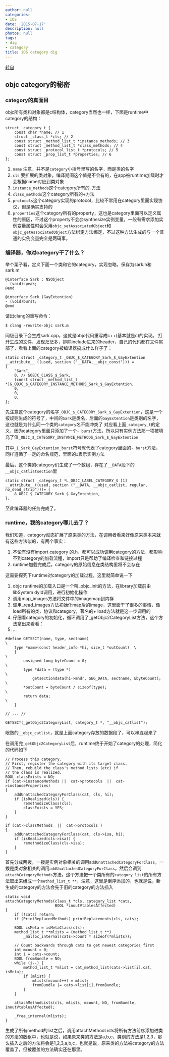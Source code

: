```yaml
---
author: null
categories:
- IOS
date: '2015-07-17'
description: null
photos: null
tags:
- dig
- category
title: iOS category dig
---
```


[转自](http://blog.sunnyxx.com/2014/03/05/objc_category_secret/)

## objc category的秘密

### category的真面目

objc所有类和对象都是c结构体，category当然也一样，下面是runtime中category的结构：

```
struct _category_t {
    const char *name; // 1
    struct _class_t *cls; // 2
    const struct _method_list_t *instance_methods; // 3
    const struct _method_list_t *class_methods; // 4
    const struct _protocol_list_t *protocols; // 5
    const struct _prop_list_t *properties; // 6
};
```

1. `name` 注意，并不是`category`小括号里写的名字，而是类的名字
2. `cls` 要扩展的类对象，编译期间这个值是不会有的，在app被runtime加载时才会根据name对应到类对象
3. `instance_methods`这个category所有的-方法
4. `class_methods`这个category所有的+方法
5. `protocols`这个category实现的protocol，比较不常用在category里面实现协议，但是确实支持的
6. `properties`这个category所有的property，这也是category里面可以定义属性的原因，不过这个property不会@synthesize实例变量，一般有需求添加实例变量属性时会采用`objc_setAssociatedObject`和`objc_getAssociatedObject`方法绑定方法绑定，不过这种方法生成的与一个普通的实例变量完全是两码事。

### 编译器，你对category干了什么？

举个栗子看，定义下面一个类和它的category，实现忽略，保存为sark.h和sark.m

```
@interface Sark : NSObject
- (void)speak;
@end

@interface Sark (GayExtention)
- (void)burst;
@end
```

请出clang的重写命令：

```
$ clang -rewrite-objc sark.m
```

同级目录下会生成sark.cpp，这就是objc代码重写成c++(基本就是c)的实现。
打开生成的文件，发现茫茫多，排除include进来的header，自己的代码都在文件尾部了，看看上面的category被编译器搞成什么样子了：

```
static struct _category_t _OBJC_$_CATEGORY_Sark_$_GayExtention __attribute__ ((used, section ("__DATA,__objc_const"))) =
{
    "Sark",
    0, // &OBJC_CLASS_$_Sark,
    (const struct _method_list_t *)&_OBJC_$_CATEGORY_INSTANCE_METHODS_Sark_$_GayExtention,
    0,
    0,
    0,
};
```

先注意这个category的名字`_OBJC_$_CATEGORY_Sark_$_GayExtention`，这是一个按规则生成的符号了，中间的`Sark`是类名，后面的`GayExtention`是类别的名字，这也就是为什么同一个类的`category`名不能冲突了
对应看上面`_category_t`的定义，因为category里面只添加了一个`- burst`方法，所以只有实例方法那一项被填充了值`_OBJC_$_CATEGORY_INSTANCE_METHODS_Sark_$_GayExtention`

其中`_I_Sark_GayExtention_burst`符号就代表了category里面的`- burst`方法，同样遵循了一定的命名规范，里面的`I`表示实例方法

最后，这个类的category们生成了一个数组，存在了`__DATA`段下的`__objc_catlistsection`里
```
static struct _category_t *L_OBJC_LABEL_CATEGORY_$ [1] __attribute__((used, section ("__DATA, __objc_catlist, regular, no_dead_strip")))= {
    &_OBJC_$_CATEGORY_Sark_$_GayExtention,
};
```

至此编译器的任务完成了。

### runtime，我的category哪儿去了？

我们知道，category动态扩展了原来类的方法，在调用者看来好像原来类本来就有这些方法似的，有两个事实：

1. 不论有没有import category 的.h，都可以成功调用category的方法，都影响不到category的加载流程，import只是帮助了编译检查和链接过程
2. runtime加载完成后，category的原始信息在类结构里将不会存在

这需要探究下runtime对category的加载过程，这里就简单说一下

1. objc runtime的加载入口是一个叫_objc_init的方法，在library加载前由libSystem dyld调用，进行初始化操作
2. 调用map_images方法将文件中的imagemap到内存
3. 调用_read_images方法初始化map后的image，这里面干了很多的事情，像load所有的类、协议和category，著名的+ load方法就是这一步调用的
4. 仔细看category的初始化，循环调用了_getObjc2CategoryList方法，这个方法拿出来看看：
5. …

```
#define GETSECT(name, type, sectname)                                   \
    type *name(const header_info *hi, size_t *outCount)  \
    {                                                                   \
        unsigned long byteCount = 0;                                    \
        type *data = (type *)                                           \
            getsectiondata(hi->mhdr, SEG_DATA, sectname, &byteCount);   \
        *outCount = byteCount / sizeof(type);                           \
        return data;                                                    \
    }

// ... //

GETSECT(_getObjc2CategoryList, category_t *, "__objc_catlist");
```

眼熟的`__objc_catlist`，就是上面category存放的数据段了，可以串连起来了

在调用完`_getObjc2CategoryList`后，runtime终于开始了category的处理，简化的代码如下

```
// Process this category.
// First, register the category with its target class.
// Then, rebuild the class's method lists (etc) if
// the class is realized.
BOOL classExists = NO;
if (cat->instanceMethods ||  cat->protocols  ||  cat->instanceProperties)
{
    addUnattachedCategoryForClass(cat, cls, hi);
    if (isRealized(cls)) {
        remethodizeClass(cls);
        classExists = YES;
    }
}

if (cat->classMethods  ||  cat->protocols )
{
    addUnattachedCategoryForClass(cat, cls->isa, hi);
    if (isRealized(cls->isa)) {
        remethodizeClass(cls->isa);
    }
}
```

首先分成两拨，一拨是实例对象相关的调用a`ddUnattachedCategoryForClass`，一拨是类对象相关的调用`addUnattachedCategoryForClass`，然后会调到`attachCategoryMethods`方法，这个方法把一个类所有的`category_list`的所有方法取出来组成一个`method_list_t **`，注意，这里是倒序添加的，也就是说，新生成的category的方法会先于旧的category的方法插入

```
static void
attachCategoryMethods(class_t *cls, category_list *cats,
                      BOOL *inoutVtablesAffected)
{
    if (!cats) return;
    if (PrintReplacedMethods) printReplacements(cls, cats);

    BOOL isMeta = isMetaClass(cls);
    method_list_t **mlists = (method_list_t **)
        _malloc_internal(cats->count * sizeof(*mlists));

    // Count backwards through cats to get newest categories first
    int mcount = 0;
    int i = cats->count;
    BOOL fromBundle = NO;
    while (i--) {
        method_list_t *mlist = cat_method_list(cats->list[i].cat, isMeta);
        if (mlist) {
            mlists[mcount++] = mlist;
            fromBundle |= cats->list[i].fromBundle;
        }
    }

    attachMethodLists(cls, mlists, mcount, NO, fromBundle, inoutVtablesAffected);

    _free_internal(mlists);
}
```

生成了所有method的list之后，调用attachMethodLists将所有方法前序添加进类的方法的数组中，也就是说，如果原来类的方法是a,b,c，类别的方法是1,2,3，那么插入之后的方法将会是1,2,3,a,b,c，也就是说，原来类的方法被category的方法覆盖了，但被覆盖的方法确实还在那里。








